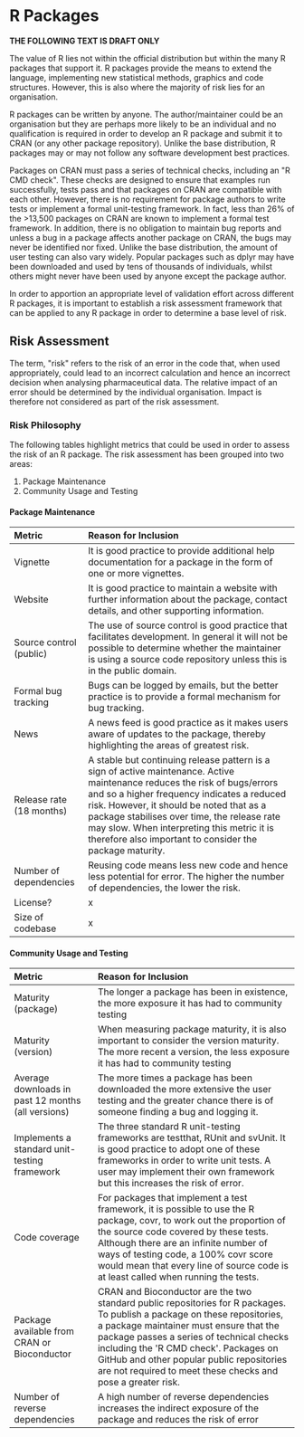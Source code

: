 # R Packages

**THE FOLLOWING TEXT IS DRAFT ONLY**

The value of R lies not within the official distribution but within the many R packages that support it.  R packages provide the means to extend the language, implementing new statistical methods, graphics and code structures.  However, this is also where the majority of risk lies for an organisation.

R packages can be written by anyone.  The author/maintainer could be an organisation but they are perhaps more likely to be an individual and no qualification is required in order to develop an R package and submit it to CRAN (or any other package repository).  Unlike the base distribution, R packages may or may not follow any software development best practices.  

Packages on CRAN must pass a series of technical checks, including an "R CMD check".  These checks are designed to ensure that examples run successfully, tests pass and that packages on CRAN are compatible with each other.  However, there is no requirement for package authors to write tests or implement a formal unit-testing framework.  In fact, less than 26% of the >13,500 packages on CRAN are known to implement a formal test framework.  In addition, there is no obligation to maintain bug reports and unless a bug in a package affects another package on CRAN, the bugs may never be identified nor fixed.  Unlike the base distribution, the amount of user testing can also vary widely.  Popular packages such as dplyr may have been downloaded and used by tens of thousands of individuals, whilst others might never have been used by anyone except the package author.

In order to apportion an appropriate level of validation effort across different R packages, it is important to establish a risk assessment framework that can be applied to any R package in order to determine a base level of risk.


## Risk Assessment




The term, "risk" refers to the risk of an error in the code that, when used appropriately, could lead to an incorrect calculation and hence an incorrect decision when analysing pharmaceutical data.  The relative impact of an error should be determined by the individual organisation.  Impact is therefore not considered as part of the risk assessment.

### Risk Philosophy

The following tables highlight metrics that could be used in order to assess the risk of an R package. The risk assessment has been grouped into two areas:

1.	Package Maintenance
2.	Community Usage and Testing

#### Package Maintenance


|Metric                   |Reason for Inclusion                                                                                                                                                                                                                                                                                                                                                             |
|:------------------------|:--------------------------------------------------------------------------------------------------------------------------------------------------------------------------------------------------------------------------------------------------------------------------------------------------------------------------------------------------------------------------------|
|Vignette                 |It is good practice to provide additional help documentation for a package in the form of one or more vignettes.                                                                                                                                                                                                                                                                 |
|Website                  |It is good practice to maintain a website with further information about the package, contact details, and other supporting information.                                                                                                                                                                                                                                         |
|Source control (public)  |The use of source control is good practice that facilitates development.  In general it will not be possible to determine whether the maintainer is using a source code repository unless this is in the public domain.                                                                                                                                                          |
|Formal bug tracking      |Bugs can be logged by emails, but the better practice is to provide a formal mechanism for bug tracking.                                                                                                                                                                                                                                                                         |
|News                     |A news feed is good practice as it makes users aware of updates to the package, thereby highlighting the areas of greatest risk.                                                                                                                                                                                                                                                 |
|Release rate (18 months) |A stable but continuing release pattern is a sign of active maintenance.  Active maintenance reduces the risk of bugs/errors and so a higher frequency indicates a reduced risk.  However, it should be noted that as a package stabilises over time, the release rate may slow.  When interpreting this metric it is therefore also important to consider the package maturity. |
|Number of dependencies   |Reusing code means less new code and hence less potential for error.  The higher the number of dependencies, the lower the risk.                                                                                                                                                                                                                                                 |
|License?                 |x                                                                                                                                                                                                                                                                                                                                                                                |
|Size of codebase         |x                                                                                                                                                                                                                                                                                                                                                                                |

#### Community Usage and Testing


|Metric                                             |Reason for Inclusion                                                                                                                                                                                                                                                                                                                                                      |
|:--------------------------------------------------|:-------------------------------------------------------------------------------------------------------------------------------------------------------------------------------------------------------------------------------------------------------------------------------------------------------------------------------------------------------------------------|
|Maturity (package)                                 |The longer a package has been in existence, the more exposure it has had to community testing                                                                                                                                                                                                                                                                             |
|Maturity (version)                                 |When measuring package maturity, it is also important to consider the version maturity.  The more recent a version, the less exposure it has had to community testing                                                                                                                                                                                                     |
|Average downloads in past 12 months (all versions) |The more times a package has been downloaded the more extensive the user testing and the greater chance there is of someone finding a bug and logging it.                                                                                                                                                                                                                 |
|Implements a standard unit-testing framework       |The three standard R unit-testing frameworks are testthat, RUnit and svUnit.  It is good practice to adopt one of these frameworks in order to write unit tests.  A user may implement their own framework but this increases the risk of error.                                                                                                                          |
|Code coverage                                      |For packages that implement a test framework, it is possible to use the R package, covr, to work out the proportion of the source code covered by these tests.  Although there are an infinite number of ways of testing code, a 100\% covr score would mean that every line of source code is at least called when running the tests.                                    |
|Package available from CRAN or Bioconductor        |CRAN and Bioconductor are the two standard public repositories for R packages.  To publish a package on these repositories, a package maintainer must ensure that the package passes a series of technical checks including the \'R CMD check\'.  Packages on GitHub and other popular public repositories are not required to meet these checks and pose a greater risk. |
|Number of reverse dependencies                     |A high number of reverse dependencies increases the indirect exposure of the package and reduces the risk of error                                                                                                                                                                                                                                                        |
